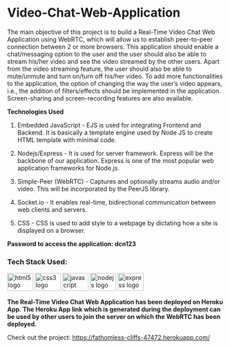 # Video-Chat-Web-Application
The main objective of this project is to build a Real-Time Video Chat Web Application using WebRTC, which will allow us to establish peer-to-peer connection between 2 or more browsers. This application should enable a chat/messaging option to the user and the user should also be able to stream his/her video and see the video streamed by the other users. Apart from the video streaming feature, the user should also be able to mute/unmute and turn on/turn off his/her video. To add more functionalities to the application, the option of changing the way the user’s video appears, i.e., the addition of filters/effects should be implemented in the application. Screen-sharing and screen-recording features are also available. 

**Technologies Used**

1.	Embedded JavaScript - EJS is used for integrating Frontend and Backend. It is basically a template engine used by Node JS to create HTML template with minimal code.

2.	Nodejs/Express - It is used for server framework. Express will be the backbone of our application. Express is one of the most popular web application frameworks for Node.js.

3.	Simple-Peer (WebRTC) - Captures and optionally streams audio and/or video. This will be incorporated by the PeerJS library. 

4.	Socket.io - It enables real-time, bidirectional communication between web clients and servers. 

5.	CSS - CSS is used to add style to a webpage by dictating how a site is displayed on a browser.

**Password to access the application:
dcn123**

### Tech Stack Used:
<img src="https://cdn.jsdelivr.net/gh/devicons/devicon/icons/html5/html5-original.svg" height="41" width="60" alt="html5 logo"  />
<img src="https://cdn.jsdelivr.net/gh/devicons/devicon/icons/css3/css3-original.svg" height="41" width="60" alt="css3 logo"  />
<img src="https://cdn.jsdelivr.net/gh/devicons/devicon/icons/javascript/javascript-original.svg" height="41" width="60" alt="javascript logo"  />
<img src="https://cdn.jsdelivr.net/gh/devicons/devicon/icons/nodejs/nodejs-original.svg" height="41" width="60" alt="nodejs logo"  />
<img src="https://cdn.jsdelivr.net/gh/devicons/devicon/icons/express/express-original.svg" height="41" width="60" alt="express logo"  />


**The Real-Time Video Chat Web Application has been deployed on Heroku App. The Heroku App link which is generated during the deployment can be used by other users to join the server on which the WebRTC has been deployed.**

Check out the project:
https://fathomless-cliffs-47472.herokuapp.com/
